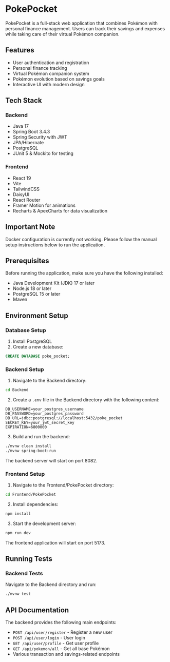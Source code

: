 # PokePocket

PokePocket is a full-stack web application that combines Pokémon with personal finance management. Users can track their savings and expenses while taking care of their virtual Pokémon companion.

## Features

- User authentication and registration
- Personal finance tracking
- Virtual Pokémon companion system
- Pokémon evolution based on savings goals
- Interactive UI with modern design

## Tech Stack

### Backend
- Java 17
- Spring Boot 3.4.3
- Spring Security with JWT
- JPA/Hibernate
- PostgreSQL
- JUnit 5 & Mockito for testing

### Frontend
- React 19
- Vite
- TailwindCSS
- DaisyUI
- React Router
- Framer Motion for animations
- Recharts & ApexCharts for data visualization

## Important Note
Docker configuration is currently not working. Please follow the manual setup instructions below to run the application.

## Prerequisites

Before running the application, make sure you have the following installed:
- Java Development Kit (JDK) 17 or later
- Node.js 18 or later
- PostgreSQL 15 or later
- Maven

## Environment Setup

### Database Setup
1. Install PostgreSQL
2. Create a new database:
```sql
CREATE DATABASE poke_pocket;
```

### Backend Setup
1. Navigate to the Backend directory:
```bash
cd Backend
```

2. Create a `.env` file in the Backend directory with the following content:
```properties
DB_USERNAME=your_postgres_username
DB_PASSWORD=your_postgres_password
DB_URL=jdbc:postgresql://localhost:5432/poke_pocket
SECRET_KEY=your_jwt_secret_key
EXPIRATION=6800000
```

3. Build and run the backend:
```bash
./mvnw clean install
./mvnw spring-boot:run
```

The backend server will start on port 8082.

### Frontend Setup
1. Navigate to the Frontend/PokePocket directory:
```bash
cd Frontend/PokePocket
```

2. Install dependencies:
```bash
npm install
```

3. Start the development server:
```bash
npm run dev
```

The frontend application will start on port 5173.

## Running Tests

### Backend Tests
Navigate to the Backend directory and run:
```bash
./mvnw test
```

## API Documentation

The backend provides the following main endpoints:

- `POST /api/user/register` - Register a new user
- `POST /api/user/login` - User login
- `GET /api/user/profile` - Get user profile
- `GET /api/pokemon/all` - Get all base Pokémon
- Various transaction and savings-related endpoints

